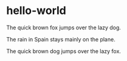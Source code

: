 # hello-world 

The quick brown fox jumps over the lazy dog. 


The rain in Spain stays mainly on the plane. 


The quick brown dog jumps over the lazy fox. 
